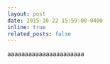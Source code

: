 ```yaml
---
layout: post
date: 2015-10-22 15:59:00-0400
inline: true
related_posts: false
---
```


aaaaaaaaaaaaaaaaaaaaaa